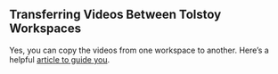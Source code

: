 ## Transferring Videos Between Tolstoy Workspaces

Yes, you can copy the videos from one workspace to another. Here’s a helpful [article to guide you](https://help.gotolstoy.com/en/articles/5985417-what-are-workspaces).